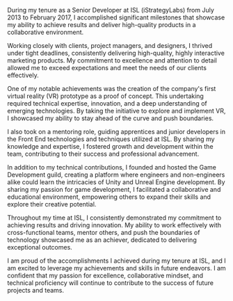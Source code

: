 During my tenure as a Senior Developer at ISL (iStrategyLabs) from July 2013 to February 2017, I accomplished significant milestones that showcase my ability to achieve results and deliver high-quality products in a collaborative environment.

Working closely with clients, project managers, and designers, I thrived under tight deadlines, consistently delivering high-quality, highly interactive marketing products. My commitment to excellence and attention to detail allowed me to exceed expectations and meet the needs of our clients effectively.

One of my notable achievements was the creation of the company&apos;s first virtual reality (VR) prototype as a proof of concept. This undertaking required technical expertise, innovation, and a deep understanding of emerging technologies. By taking the initiative to explore and implement VR, I showcased my ability to stay ahead of the curve and push boundaries.

I also took on a mentoring role, guiding apprentices and junior developers in the Front End technologies and techniques utilized at ISL. By sharing my knowledge and expertise, I fostered growth and development within the team, contributing to their success and professional advancement.

In addition to my technical contributions, I founded and hosted the Game Development guild, creating a platform where engineers and non-engineers alike could learn the intricacies of Unity and Unreal Engine development. By sharing my passion for game development, I facilitated a collaborative and educational environment, empowering others to expand their skills and explore their creative potential.

Throughout my time at ISL, I consistently demonstrated my commitment to achieving results and driving innovation. My ability to work effectively with cross-functional teams, mentor others, and push the boundaries of technology showcased me as an achiever, dedicated to delivering exceptional outcomes.

I am proud of the accomplishments I achieved during my tenure at ISL, and I am excited to leverage my achievements and skills in future endeavors. I am confident that my passion for excellence, collaborative mindset, and technical proficiency will continue to contribute to the success of future projects and teams.